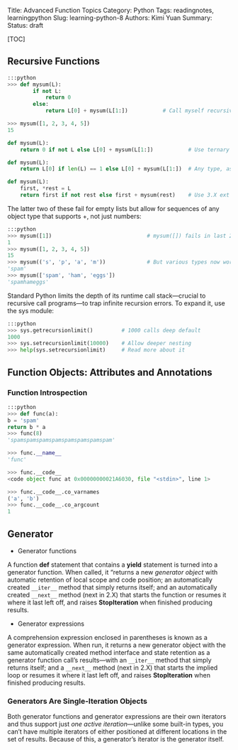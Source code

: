 Title: Advanced Function Topics
Category: Python
Tags: readingnotes, learningpython
Slug: learning-python-8
Authors: Kimi Yuan
Summary:
Status: draft

[TOC]

## Recursive Functions

```Python
:::python
>>> def mysum(L):
        if not L:
            return 0
        else:
            return L[0] + mysum(L[1:])           # Call myself recursively

>>> mysum([1, 2, 3, 4, 5])
15

def mysum(L):
    return 0 if not L else L[0] + mysum(L[1:])           # Use ternary expression

def mysum(L):
    return L[0] if len(L) == 1 else L[0] + mysum(L[1:])  # Any type, assume one

def mysum(L):
    first, *rest = L
    return first if not rest else first + mysum(rest)    # Use 3.X ext seq assign
```


The latter two of these fail for empty lists but allow for sequences of any object type that supports +, not just numbers:

```Python
:::python
>>> mysum([1])                              # mysum([]) fails in last 2
1
>>> mysum([1, 2, 3, 4, 5])
15
>>> mysum(('s', 'p', 'a', 'm'))             # But various types now work
'spam'
>>> mysum(['spam', 'ham', 'eggs'])
'spamhameggs'
```


Standard Python limits the depth of its runtime call stack—crucial to recursive call programs—to trap infinite recursion errors. To expand it, use the sys module:

```Python
:::python
>>> sys.getrecursionlimit()         # 1000 calls deep default
1000
>>> sys.setrecursionlimit(10000)    # Allow deeper nesting
>>> help(sys.setrecursionlimit)     # Read more about it
```



## Function Objects: Attributes and Annotations



### Function Introspection



```Python
:::python
>>> def func(a):
b = 'spam'
return b * a
>>> func(8)
'spamspamspamspamspamspamspamspam'

>>> func.__name__
'func'

>>> func.__code__
<code object func at 0x00000000021A6030, file "<stdin>", line 1>

>>> func.__code__.co_varnames
('a', 'b')
>>> func.__code__.co_argcount
1
```



## Generator



* Generator functions

A function **def** statement that contains a **yield** statement is turned into a generator function. When called, it “returns a new *generator object* with automatic retention of local scope and code position; an automatically created `__iter__` method that simply returns itself; and an automatically created `__next__` method (next in 2.X) that starts the function or resumes it where it last left off, and raises **StopIteration** when finished producing results.

* Generator expressions

A comprehension expression enclosed in parentheses is known as a generator expression. When run, it returns a new generator object with the same automatically created method interface and state retention as a generator function call’s results—with an `__iter__` method that simply returns itself; and a `__next__` method (next in 2.X) that starts the implied loop or resumes it where it last left off, and raises **StopIteration** when finished producing results.

### Generators Are Single-Iteration Objects

Both generator functions and generator expressions are their own iterators and thus support just *one active iteration*—unlike some built-in types, you can’t have multiple iterators of either positioned at different locations in the set of results. Because of this, a generator’s iterator is the generator itself.
